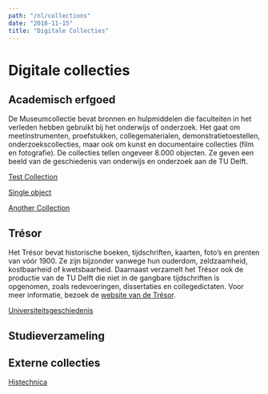 ```yaml
---
path: "/nl/collections"
date: "2018-11-15"
title: "Digitale Collecties"
---
```


# Digitale collecties

## Academisch erfgoed

De Museumcollectie bevat bronnen en hulpmiddelen die faculteiten in het verleden hebben gebruikt bij het onderwijs of onderzoek. Het gaat om meetinstrumenten, proefstukken, collegematerialen, demonstratietoestellen, onderzoekscollecties, maar ook om kunst en documentaire collecties (film en fotografie). De collecties tellen ongeveer 8.000 objecten. Ze geven een beeld van de geschiedenis van onderwijs en onderzoek aan de TU Delft.

<div class="blocks">
<div class="block cutcorners w-4 h-4 image">

[Test Collection](/nl/collections/test)
</div>
<div class="block cutcorners w-4 h-4 image">

[Single object](/nl/collections/single-object-collection)
</div>
<div class="block cutcorners w-4 h-4 image">

[Another Collection](/nl/collections/another-collection)
</div>
</div>

## Trésor

Het Trésor bevat historische boeken, tijdschriften, kaarten, foto’s en prenten van vóór 1900. Ze zijn bijzonder vanwege hun ouderdom, zeldzaamheid, kostbaarheid of kwetsbaarheid. Daarnaast verzamelt het Trésor ook de productie van de TU Delft die niet in de gangbare tijdschriften is opgenomen, zoals redevoeringen, dissertaties en collegedictaten. Voor meer informatie, bezoek de [website van de Trésor](https://tresor.tudelft.nl).

<div class="blocks">

<div class="block cutcorners w-4 h-4 image">

[Universiteitsgeschiedenis](/nl/collections/university-history)
</div>

</div>

## Studieverzameling

## Externe collecties

<div class="blocks">

<div class="block cutcorners w-4 h-4 image">

[Histechnica](/nl/collections/histechnica)
</div>

</div>